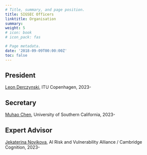 ```yaml
---
# Title, summary, and page position.
title: SIGSEC Officers
linktitle: Organisation
summary: 
weight: 5
# icon: book
# icon_pack: fas

# Page metadata.
date: '2018-09-09T00:00:00Z'
toc: false
---
```


## President

[Leon Derczynski](https://www.derczynski.com/), ITU Copenhagen, 2023-

## Secretary

[Muhao Chen](https://muhaochen.github.io/), University of Southern California, 2023-

## Expert Advisor

[Jekaterina Novikova](https://jeknov.github.io/), AI Risk and Vulnerability Alliance / Cambridge Cognition,  2023-